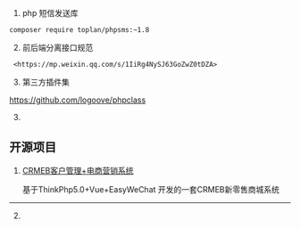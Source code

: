 1. php 短信发送库

```
composer require toplan/phpsms:~1.8
```

2. 前后端分离接口规范

` <https://mp.weixin.qq.com/s/1IiRg4NySJ63GoZwZ0tDZA>`

3.  第三方插件集

<https://github.com/logoove/phpclass>

3. 









## 开源项目

1. [CRMEB客户管理+电商营销系统](<https://github.com/crmeb/CRMEB>) 

   基于ThinkPhp5.0+Vue+EasyWeChat 开发的一套CRMEB新零售商城系统

------

2. 

